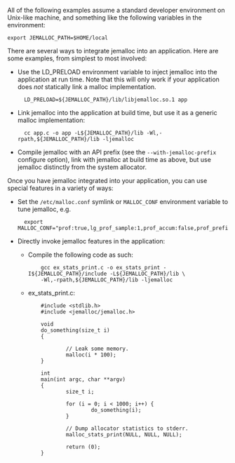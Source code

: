 All of the following examples assume a standard developer environment on Unix-like machine, and something like the following variables in the environment:

    export JEMALLOC_PATH=$HOME/local

There are several ways to integrate jemalloc into an application. Here are some examples, from simplest to most involved:

* Use the LD_PRELOAD environment variable to inject jemalloc into the application at run time. Note that this will only work if your application does _not_ statically link a malloc implementation.

        LD_PRELOAD=${JEMALLOC_PATH}/lib/libjemalloc.so.1 app

* Link jemalloc into the application at build time, but use it as a generic malloc implementation:

        cc app.c -o app -L${JEMALLOC_PATH}/lib -Wl,-rpath,${JEMALLOC_PATH}/lib -ljemalloc

* Compile jemalloc with an API prefix (see the `--with-jemalloc-prefix` configure option), link with jemalloc at build time as above, but use jemalloc distinctly from the system allocator.

Once you have jemalloc integrated into your application, you can use special features in a variety of ways:

* Set the `/etc/malloc.conf` symlink or `MALLOC_CONF` environment variable to tune jemalloc, e.g.

        export MALLOC_CONF="prof:true,lg_prof_sample:1,prof_accum:false,prof_prefix:jeprof.out"

* Directly invoke jemalloc features in the application:
  - Compile the following code as such:

            gcc ex_stats_print.c -o ex_stats_print -I${JEMALLOC_PATH}/include -L${JEMALLOC_PATH}/lib \
            -Wl,-rpath,${JEMALLOC_PATH}/lib -ljemalloc

  - ex_stats_print.c:

            #include <stdlib.h>
            #include <jemalloc/jemalloc.h>

            void
            do_something(size_t i)
            {

                    // Leak some memory.
                    malloc(i * 100);
            }

            int
            main(int argc, char **argv)
            {
                    size_t i;

                    for (i = 0; i < 1000; i++) {
                            do_something(i);
                    }

                    // Dump allocator statistics to stderr.
                    malloc_stats_print(NULL, NULL, NULL);

                    return (0);
            }